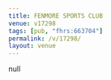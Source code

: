 ```yaml
---
title: FENMORE SPORTS CLUB
venue: v17298
tags: [pub, "fhrs:663704"]
permalink: /v/17298/
layout: venue
---
```

null